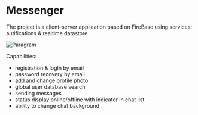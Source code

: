 # Messenger

The project is a client-server application based on FireBase using services: autifications &
realtime datastore 


![Paragram](https://user-images.githubusercontent.com/60142958/80497736-85f6a680-8973-11ea-8511-d6f2e14ba7f1.png)

Capabilities:
- registration & logIn by email
- password recovery by email
- add and change profile photo
- global user database search
- sending messages
- status display online/offline with indicator in chat list
- ability to change chat background
